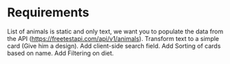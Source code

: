 # Requirements

List of animals is static and only text, we want you to populate the data from the API (https://freetestapi.com/api/v1/animals).
Transform text to a simple card (Give him a design).
Add client-side search field.
Add Sorting of cards based on name.
Add Filtering on diet.

